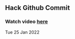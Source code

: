 
 ## Hack Github Commit 
 ### Watch video <a href="https://www.youtube.com">here</a> 
 Tue 25 Jan 2022 
